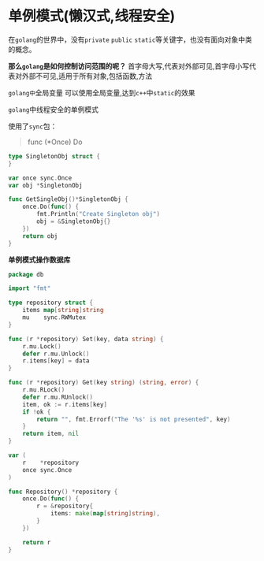 # 单例模式(懒汉式,线程安全)

在`golang`的世界中，没有`private` `public` `static`等关键字，也没有面向对象中类的概念。

**那么`golang`是如何控制访问范围的呢？**
首字母大写,代表对外部可见,首字母小写代表对外部不可见,适用于所有对象,包括函数,方法

`golang中`全局变量
可以使用全局变量,达到`c++`中`static`的效果

`golang`中线程安全的单例模式

使用了`sync`包：
> func (*Once) Do

```go
type SingletonObj struct {
}

var once sync.Once
var obj *SingletonObj

func GetSingleObj()*SingletonObj {
    once.Do(func() {
        fmt.Println("Create Singleton obj")
        obj = &SingletonObj{}
    })
    return obj
}
```

**单例模式操作数据库**
```go
package db

import "fmt"

type repository struct {
    items map[string]string
    mu    sync.RWMutex
}

func (r *repository) Set(key, data string) {
    r.mu.Lock()
    defer r.mu.Unlock()
    r.items[key] = data
}

func (r *repository) Get(key string) (string, error) {
    r.mu.RLock()
    defer r.mu.RUnlock()
    item, ok := r.items[key]
    if !ok {
        return "", fmt.Errorf("The '%s' is not presented", key)
    }
    return item, nil
}

var (
    r    *repository
    once sync.Once
)

func Repository() *repository {
    once.Do(func() {
        r = &repository{
            items: make(map[string]string),
        }
    })

    return r
}
```

